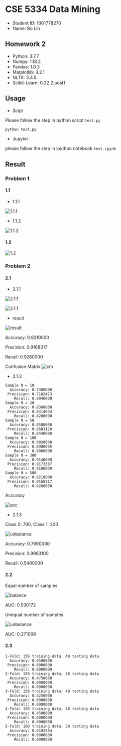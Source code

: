 # CSE 5334 Data Mining

- Student ID: 1001778270
- Name: Bo Lin

## Homework 2

- Python: 3.7.7
- Numpy: 1.18.2
- Pandas: 1.0.3
- Matplotlib: 3.2.1
- NLTK: 3.4.5
- Scikit-Learn: 0.22.2.post1

## Usage

- Scipt

Please follow the step in python script `test.py`

```sh
python test.py
```

- Jupyter

please follow the step in ipython notebook `test.ipynb`

## Result

### Problem 1

#### 1.1

- 1.1.1

![1.1.1](assets/1.1.1.png)

- 1.1.2

![1.1.2](assets/1.1.2.png)

#### 1.2

![1.2](assets/1.2.png)

### Problem 2

#### 2.1

- 2.1.1

![2.1.1](assets/2.1.1.png)

![2.1.1](assets/2.1.2.png)

- result

![result](assets/2.1.3.png)

Accuracy: 0.9210000

Precision: 0.9168317

Recall: 0.9260000

Confusion Matrix
![cm](assets/2.1.4.png)

- 2.1.2

```
Sample N = 10
  Accuracy: 0.7380000
 Precision: 0.7102473
    Recall: 0.8040000
Sample N = 20
  Accuracy: 0.8360000
 Precision: 0.8414634
    Recall: 0.8280000
Sample N = 50
  Accuracy: 0.8580000
 Precision: 0.8683128
    Recall: 0.8440000
Sample N = 100
  Accuracy: 0.9020000
 Precision: 0.8988095
    Recall: 0.9060000
Sample N = 300
  Accuracy: 0.9140000
 Precision: 0.9173387
    Recall: 0.9100000
Sample N = 500
  Accuracy: 0.9210000
 Precision: 0.9168317
    Recall: 0.9260000
```

Accuracy

![acc](assets/2.1.5.png)

- 2.1.3

Class 0: 700, Class 1: 300

![unbalance](assets/2.1.6.png)

Accuracy: 0.7690000

Precision: 0.9963100

Recall: 0.5400000

#### 2.2

Equal number of samples

![balance](assets/2.2.1.png)

AUC: 0.530172

Unequal number of samples

![unbalance](assets/2.2.2.png)

AUC: 0.271008

#### 2.3

```
1-Fold: 159 training data, 40 testing data
  Accuracy: 0.4500000
 Precision: 0.0000000
    Recall: 0.0000000
2-Fold: 159 training data, 40 testing data
  Accuracy: 0.4750000
 Precision: 0.0000000
    Recall: 0.0000000
3-Fold: 159 training data, 40 testing data
  Accuracy: 0.4250000
 Precision: 0.0000000
    Recall: 0.0000000
4-Fold: 159 training data, 40 testing data
  Accuracy: 0.4500000
 Precision: 0.0000000
    Recall: 0.0000000
5-Fold: 160 training data, 39 testing data
  Accuracy: 0.4102564
 Precision: 0.0000000
    Recall: 0.0000000
```